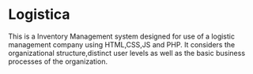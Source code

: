 # Logistica

This is a Inventory Management system designed for use of a logistic management company using HTML,CSS,JS and PHP. It considers the organizational structure,distinct user levels as well as the basic business processes of the organization.
